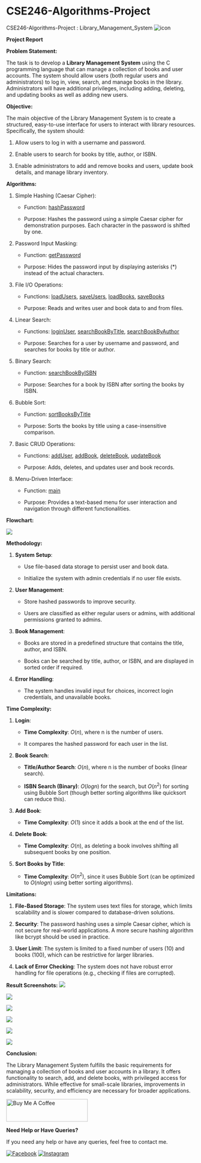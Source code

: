 # CSE246-Algorithms-Project
CSE246-Algorithms-Project : Library_Management_System
<img src="https://img.icons8.com/color/144/000000/c-programming.png" alt="icon"/>

**Project Report**



**Problem Statement:**

The task is to develop a **Library Management System** using the C
programming language that can manage a collection of books and user
accounts. The system should allow users (both regular users and
administrators) to log in, view, search, and manage books in the
library. Administrators will have additional privileges, including
adding, deleting, and updating books as well as adding new users.

**Objective:**

The main objective of the Library Management System is to create a
structured, easy-to-use interface for users to interact with library
resources. Specifically, the system should:

1.  Allow users to log in with a username and password.

2.  Enable users to search for books by title, author, or ISBN.

3.  Enable administrators to add and remove books and users, update book
    details, and manage library inventory.

**Algorithms:**

1.  Simple Hashing (Caesar Cipher):

    -   Function: [hashPassword](https://github.com/azizulabedinazmi/CSE246-Library_Management_System/blob/main/LIBRARY.c#L31)

    -   Purpose: Hashes the password using a simple Caesar cipher for
        demonstration purposes. Each character in the password is
        shifted by one.

2.  Password Input Masking:

    -   Function: [getPassword](https://github.com/azizulabedinazmi/CSE246-Library_Management_System/blob/main/LIBRARY.c#L40)

    -   Purpose: Hides the password input by displaying asterisks (\*)
        instead of the actual characters.

3.  File I/O Operations:

    -   Functions: [loadUsers](https://github.com/azizulabedinazmi/CSE246-Library_Management_System/blob/main/LIBRARY.c#L59), [saveUsers](https://github.com/azizulabedinazmi/CSE246-Library_Management_System/blob/main/LIBRARY.c#L76), [loadBooks](https://github.com/azizulabedinazmi/CSE246-Library_Management_System/blob/main/LIBRARY.c#L85), [saveBooks](https://github.com/azizulabedinazmi/CSE246-Library_Management_System/blob/main/LIBRARY.c#L98)

    -   Purpose: Reads and writes user and book data to and from files.

4.  Linear Search:

    -   Functions: [loginUser](https://github.com/azizulabedinazmi/CSE246-Library_Management_System/blob/main/LIBRARY.c#L107), [searchBookByTitle](https://github.com/azizulabedinazmi/CSE246-Library_Management_System/blob/main/LIBRARY.c#L178), [searchBookByAuthor](https://github.com/azizulabedinazmi/CSE246-Library_Management_System/blob/main/LIBRARY.c#L194)

    -   Purpose: Searches for a user by username and password, and
        searches for books by title or author.

5.  Binary Search:

    -   Function: [searchBookByISBN](https://github.com/azizulabedinazmi/CSE246-Library_Management_System/blob/main/LIBRARY.c#L215)

    -   Purpose: Searches for a book by ISBN after sorting the books by
        ISBN.

6.  Bubble Sort:

    -   Function: [sortBooksByTitle](https://github.com/azizulabedinazmi/CSE246-Library_Management_System/blob/main/LIBRARY.c#L273)

    -   Purpose: Sorts the books by title using a case-insensitive
        comparison.

7.  Basic CRUD Operations:

    -   Functions: [addUser](https://github.com/azizulabedinazmi/CSE246-Library_Management_System/blob/main/LIBRARY.c#L119), [addBook](https://github.com/azizulabedinazmi/CSE246-Library_Management_System/blob/main/LIBRARY.c#L140), [deleteBook](https://github.com/azizulabedinazmi/CSE246-Library_Management_System/blob/main/LIBRARY.c#L159), [updateBook](https://github.com/azizulabedinazmi/CSE246-Library_Management_System/blob/main/LIBRARY.c#L252)

    -   Purpose: Adds, deletes, and updates user and book records.

8.  Menu-Driven Interface:

    -   Function: [main](https://github.com/azizulabedinazmi/CSE246-Library_Management_System/blob/main/LIBRARY.c#L312)

    -   Purpose: Provides a text-based menu for user interaction and
        navigation through different functionalities.

**Flowchart:**

![](./img/image1.jpg)

**Methodology:**

1.  **System Setup**:

    -   Use file-based data storage to persist user and book data.

    -   Initialize the system with admin credentials if no user file
        exists.

2.  **User Management**:

    -   Store hashed passwords to improve security.

    -   Users are classified as either regular users or admins, with
        additional permissions granted to admins.

3.  **Book Management**:

    -   Books are stored in a predefined structure that contains the
        title, author, and ISBN.

    -   Books can be searched by title, author, or ISBN, and are
        displayed in sorted order if required.

4.  **Error Handling**:

    -   The system handles invalid input for choices, incorrect login
        credentials, and unavailable books.

**Time Complexity:**

1.  **Login**:

    -   **Time Complexity**: $O(n),$ where n is the number of users.

    -   It compares the hashed password for each user in the list.

2.  **Book Search**:

    -   **Title/Author Search**: $O(n)$, where n is the number of books
        (linear search).

    -   **ISBN Search (Binary)**: $O(logn)$ for the search, but
        $O\left( n^{2} \right)$ for sorting using Bubble Sort (though
        better sorting algorithms like quicksort can reduce this).

3.  **Add Book**:

    -   **Time Complexity**: $O(1)$ since it adds a book at the end of
        the list.

4.  **Delete Book**:

    -   **Time Complexity**: $O(n)$, as deleting a book involves
        shifting all subsequent books by one position.

5.  **Sort Books by Title**:

    -   **Time Complexity**: $O\left( n^{2} \right)$, since it uses
        Bubble Sort (can be optimized to $O(nlogn$) using better sorting
        algorithms).

**Limitations:**

1.  **File-Based Storage**: The system uses text files for storage,
    which limits scalability and is slower compared to database-driven
    solutions.

2.  **Security**: The password hashing uses a simple Caesar cipher,
    which is not secure for real-world applications. A more secure
    hashing algorithm like bcrypt should be used in practice.

3.  **User Limit**: The system is limited to a fixed number of
    users (10) and books (100), which can be restrictive for larger
    libraries.

4.  **Lack of Error Checking**: The system does not have robust error
    handling for file operations (e.g., checking if files are
    corrupted).



**Result Screenshots:**
![](./img/image2.png)

![](./img/image3.png)

![](./img//image4.png)

![](./img/image5.png)

![](./img/image6.png)

![](./img/image7.png)


**Conclusion:**

The Library Management System fulfills the basic requirements for
managing a collection of books and user accounts in a library. It offers
functionality to search, add, and delete books, with privileged access
for administrators. While effective for small-scale libraries,
improvements in scalability, security, and efficiency are necessary for
broader applications.

<a href="https://www.buymeacoffee.com/azizulabedinazmi" target="_blank"><img src="https://cdn.buymeacoffee.com/buttons/v2/default-yellow.png" alt="Buy Me A Coffee" style="height: 60px !important;width: 217px !important;" ></a>

**Need Help or Have Queries?**

If you need any help or have any queries, feel free to contact me.

[![Facebook](https://img.shields.io/badge/Facebook-%231877F2.svg?style=for-the-badge&logo=Facebook&logoColor=white)](https://www.facebook.com/azizul.abedin.azmi) [![Instagram](https://img.shields.io/badge/Instagram-%23E4405F.svg?style=for-the-badge&logo=Instagram&logoColor=white)](https://www.instagram.com/azizulabedin/)
